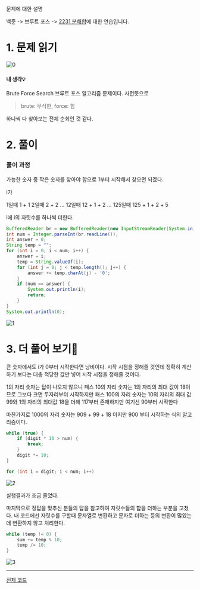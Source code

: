 문제에 대한 설명

백준 -> 브루트 포스 -> <a href="https://www.acmicpc.net/problem/2231" target="_blank">2231 분해합</a>에 대한 연습입니다.



# 1. 문제 읽기
 
![0](https://user-images.githubusercontent.com/45132207/104534773-3f0f2500-5658-11eb-9c95-76c09f50d525.PNG)

#### 내 생각💡
Brute Force Search
브루트 포스 알고리즘 문제이다. 
사전뜻으로

>brute: 무식한, force: 힘

하나씩 다 찾아보는 전체 순회인 것 같다.


# 2. 풀이

### 풀이 과정

가능한 숫자 중 작은 숫자를 찾아야 함으로 1부터 시작해서 찾으면 되겠다.

i가 

1일때 1 + 1
2일때 2 + 2
...
12일때 12 + 1 + 2
...
125일때 125 + 1 + 2 + 5

i에 i의 자릿수를 하나씩 더한다.

```java
BufferedReader br = new BufferedReader(new InputStreamReader(System.in));
int num = Integer.parseInt(br.readLine());
int answer = 0;
String temp = "";
for (int i = 0; i < num; i++) {
    answer = i;
    temp = String.valueOf(i);
    for (int j = 0; j < temp.length(); j++) {
        answer += temp.charAt(j) - '0';
    }
    if (num == answer) {
        System.out.println(i);
        return;
    }
}
System.out.println(0);
```

![1](https://user-images.githubusercontent.com/45132207/104534675-0ff8b380-5658-11eb-9785-2697d10c336e.PNG)

# 3. 더 풀어 보기🚨

큰 숫자에서도 i가 0부터 시작한다면 낭비이다.
시작 시점을 정해줄 것인데 정확히 계산하기 보다는 대충 적당한 값만 넣어 시작 시점을 정해줄 것이다.

1의 자리 숫자는 답이 나오지 않으니 패스
10의 자리 숫자는 1의 자리의 최대 값이 18이므로 그보다 크면 두자리부터 시작하지만 패스
100의 자리 숫자는 10의 자리의 최대 값 99와 1의 자리의 최대값 18을 더해 117부터 존재하지만 여기선 90부터 시작한다

마찬가지로 1000의 자리 숫자는 909 + 99 + 18 이지만 900 부터 시작하는 식의 알고리즘이다.

```java
while (true) {
    if (digit * 10 > num) {
        break;
    }
    digit *= 10;
}

for (int i = digit; i < num; i++)
```

![2](https://user-images.githubusercontent.com/45132207/104534678-1129e080-5658-11eb-9e89-19ce0306e943.PNG)

실행결과가 조금 줄었다.

마지막으로 정답을 맞추신 분들의 답을 참고하여 자릿수들의 합을 더하는 부분을 고쳤다. 내 코드에선 자릿수를 구할때 문자열로 변환하고 문자로 더하는 등의 변환이 많았는데 변환하지 않고 처리한다.

```java
while (temp != 0) {
    sum += temp % 10;
    temp /= 10;
}
```

![3](https://user-images.githubusercontent.com/45132207/104535633-e6408c00-5659-11eb-92fe-24d678910a37.PNG)

---
<a href="https://github.com/azqazq195/coding_teset/blob/master/src.Baekjun/Decomposition.java" target="_blank">전체 코드</a>
